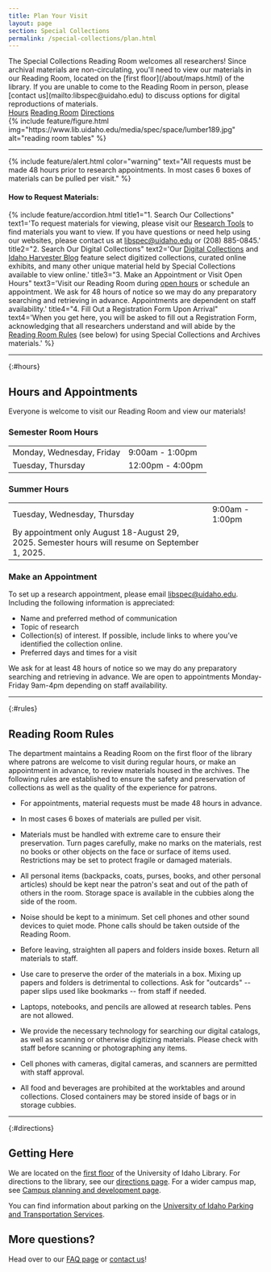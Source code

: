 ```yaml
---
title: Plan Your Visit
layout: page
section: Special Collections
permalink: /special-collections/plan.html
---
```


<div class="row">
<div class="col-md-6" markdown="1">
The Special Collections Reading Room welcomes all researchers! Since archival materials are non-circulating, you'll need to view our materials in our Reading Room, located on the [first floor](/about/maps.html) of the library. If you are unable to come to the Reading Room in person, please [contact us](mailto:libspec@uidaho.edu) to discuss options for digital reproductions of materials.
<div class="text-center">
  <a href="#hours" class="btn btn-outline-payette-blue m-1">Hours</a>
  <a href="#rules" class="btn btn-outline-payette-blue m-1">Reading Room</a>
  <a href="#directions" class="btn btn-outline-payette-blue m-1">Directions</a>
</div>
</div>
<div class="col-md-6">
{% include feature/figure.html img="https://www.lib.uidaho.edu/media/spec/space/lumber189.jpg" alt="reading room tables" %}
</div>
</div>

<hr>
{% include feature/alert.html color="warning" text="All requests must be made 48 hours prior to research appointments. In most cases 6 boxes of materials can be pulled per visit." %}

<div class="row justify-content-center my-4">
  <div class="col-md-8">
    <h4>How to Request Materials:</h4>
    {% include feature/accordion.html 
    title1="1. Search Our Collections" text1='To request materials for viewing, please visit our <a href="/special-collections/searchtools.html">Research Tools</a> to find materials you want to view. If you have questions or need help using our websites, please contact us at <a href="mailto:libspec@uidaho.edu">libspec@uidaho.edu</a> or (208) 885-0845.'
    title2="2. Search Our Digital Collections" text2='Our <a href="https://www.lib.uidaho.edu/digital/">Digital Collections</a> and <a href="https://harvester.lib.uidaho.edu/">Idaho Harvester Blog</a> feature select digitized collections, curated online exhibits, and many other unique material held by Special Collections available to view online.'
    title3="3. Make an Appointment or Visit Open Hours" text3='Visit our Reading Room during <a href="/special-collections/plan.html#hours">open hours</a> or schedule an appointment. We ask for 48 hours of notice so we may do any preparatory searching and retrieving in advance. Appointments are dependent on staff availability.'
    title4="4. Fill Out a Registration Form Upon Arrival" text4='When you get here, you will be asked to fill out a Registration Form, acknowledging that all researchers understand and will abide by the <a href="/special-collections/plan.html#rules">Reading Room Rules</a> (see below) for using Special Collections and Archives materials.' %}
  </div>
</div>

 ---

{:#hours}
## Hours and Appointments

Everyone is welcome to visit our Reading Room and view our materials!

<div class="row row-cols-1 row-cols-md-2 gy-4 gx-4 align-items-stretch">
  <div class="col">
    <div class="card h-100">
      <div class="card-body">
        <h3>Semester Room Hours</h3>
        <table class="table table-hover">
          <tbody>
            <tr>
              <td>Monday, Wednesday, Friday</td>
              <td>9:00am - 1:00pm</td>
            </tr>
            <tr>
              <td>Tuesday, Thursday</td>
              <td>12:00pm - 4:00pm</td>
            </tr>
          </tbody>
        </table>
        <h3>Summer Hours</h3>
        <table class="table table-hover">
        <tbody>
          <tr>
            <td>Tuesday, Wednesday, Thursday</td>
            <td>9:00am - 1:00pm</td>
          </tr>
          <tr>
            <td>By appointment only August 18-August 29, 2025. Semester hours will resume on September 1, 2025.</td>
            <td></td>
          </tr>
          </tbody>
        </table>
      </div>
    </div>
  </div>
  <div class="col">
    <div class="card h-100">
      <div class="card-body">
        <h3>Make an Appointment</h3>
        <p>To set up a research appointment, please email <a href="mailto:libspec@uidaho.edu">libspec@uidaho.edu</a>. Including the following information is appreciated:</p>
        <ul>
        <li>Name and preferred method of communication</li>
        <li>Topic of research</li>
        <li>Collection(s) of interest. If possible, include links to where you’ve identified the collection online. </li>
        <li>Preferred days and times for a visit</li>
        </ul>
        <p>We ask for at least 48 hours of notice so we may do any preparatory searching and retrieving in advance. We are open to appointments Monday-Friday 9am-4pm depending on staff availability.</p>
      </div>
    </div>
  </div>
</div>

---

{:#rules}
## Reading Room Rules

The department maintains a Reading Room on the first floor of the library where patrons are welcome to visit during regular hours, or make an appointment in advance, to review materials housed in the archives. The following rules are established to ensure the safety and preservation of collections as well as the quality of the experience for patrons.

- For appointments, material requests must be made 48 hours in advance.

- In most cases 6 boxes of materials are pulled per visit.

- Materials must be handled with extreme care to ensure their preservation. Turn pages carefully, make no marks on the materials, rest no books or other objects on the face or surface of items used. Restrictions may be set to protect fragile or damaged materials. 

- All personal items (backpacks, coats, purses, books, and other personal articles) should be kept near the patron's seat and out of the path of others in the room. Storage space is available in the cubbies along the side of the room. 

- Noise should be kept to a minimum. Set cell phones and other sound devices to quiet mode. Phone calls should be taken outside of the Reading Room.  

- Before leaving, straighten all papers and folders inside boxes. Return all materials to staff.  

- Use care to preserve the order of the materials in a box. Mixing up papers and folders is detrimental to collections. Ask for "outcards" -- paper slips used like bookmarks -- from staff if needed.  

- Laptops, notebooks, and pencils are allowed at research tables. Pens are not allowed. 

- We provide the necessary technology for searching our digital catalogs, as well as scanning or otherwise digitizing materials. Please check with staff before scanning or photographing any items. 

- Cell phones with cameras, digital cameras, and scanners are permitted with staff approval. 

- All food and beverages are prohibited at the worktables and around collections. Closed containers may be stored inside of bags or in storage cubbies.  

---

{:#directions}
## Getting Here

We are located on the [first floor](/about/maps.html) of the University of Idaho Library. 
For directions to the library, see our [directions page](/about/directions.html). 
For a wider campus map, see [Campus planning and development page](https://www.uidaho.edu/leadership/finance-administration/campus-planning-development). 

You can find information about parking on the [University of Idaho Parking and Transportation Services](https://www.uidaho.edu/parking).

## More questions? 

Head over to our [FAQ page](/special-collections/faq.html) or [contact us](/special-collections/about.html)!
